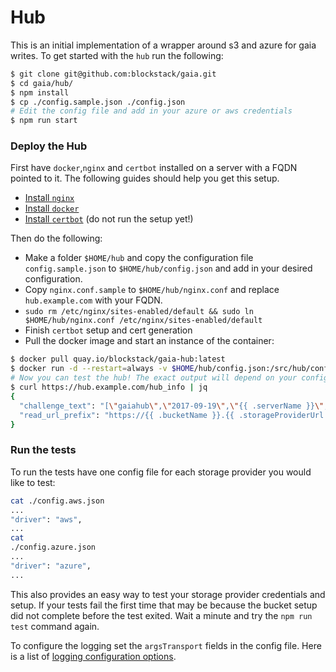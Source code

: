 # Hub

This is an initial implementation of a wrapper around s3 and azure for gaia writes. To get started with the `hub` run the following:

```bash
$ git clone git@github.com:blockstack/gaia.git
$ cd gaia/hub/
$ npm install
$ cp ./config.sample.json ./config.json
# Edit the config file and add in your azure or aws credentials
$ npm run start
```

### Deploy the Hub

First have `docker`,`nginx` and `certbot` installed on a server with a FQDN pointed to it. The following guides should help you get this setup.

- [Install `nginx`](https://www.digitalocean.com/community/tutorials/how-to-install-nginx-on-ubuntu-16-04)
- [Install `docker`](https://www.digitalocean.com/community/tutorials/how-to-install-and-use-docker-on-ubuntu-16-04)
- [Install `certbot`](https://www.digitalocean.com/community/tutorials/how-to-secure-nginx-with-let-s-encrypt-on-ubuntu-16-04) (do not run the setup yet!)

Then do the following:

- Make a folder `$HOME/hub` and copy the configuration file `config.sample.json` to `$HOME/hub/config.json` and add in your desired configuration.
- Copy `nginx.conf.sample` to `$HOME/hub/nginx.conf` and replace `hub.example.com` with your FQDN.
- `sudo rm /etc/nginx/sites-enabled/default && sudo ln $HOME/hub/nginx.conf /etc/nginx/sites-enabled/default`
- Finish `certbot` setup and cert generation
- Pull the docker image and start an instance of the container:

```bash
$ docker pull quay.io/blockstack/gaia-hub:latest
$ docker run -d --restart=always -v $HOME/hub/config.json:/src/hub/config.json -p 3000:3000 -e CONFIG_PATH=/src/hub/config.json quay.io/blockstack/gaia-hub:latest
# Now you can test the hub! The exact output will depend on your configuration
$ curl https://hub.example.com/hub_info | jq
{
  "challenge_text": "[\"gaiahub\",\"2017-09-19\",\"{{ .serverName }}\",\"blockstack_storage_please_sign\"]",
  "read_url_prefix": "https://{{ .bucketName }}.{{ .storageProviderUrl }}/"
}
```

### Run the tests

To run the tests have one config file for each storage provider you would like to test:

```bash
cat ./config.aws.json
...
"driver": "aws",
...
cat
./config.azure.json
...
"driver": "azure",
...
```

This also provides an easy way to test your storage provider credentials and setup. If your tests fail the first time that may be because the bucket setup did not complete before the test exited. Wait a minute and try the `npm run test` command again.

To configure the logging set the `argsTransport` fields in the config file. Here is a list of [logging configuration options](https://github.com/winstonjs/winston/blob/master/docs/transports.md).
